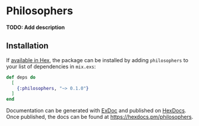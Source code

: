 # Philosophers

**TODO: Add description**

## Installation

If [available in Hex](https://hex.pm/docs/publish), the package can be installed
by adding `philosophers` to your list of dependencies in `mix.exs`:

```elixir
def deps do
  [
    {:philosophers, "~> 0.1.0"}
  ]
end
```

Documentation can be generated with [ExDoc](https://github.com/elixir-lang/ex_doc)
and published on [HexDocs](https://hexdocs.pm). Once published, the docs can
be found at <https://hexdocs.pm/philosophers>.

